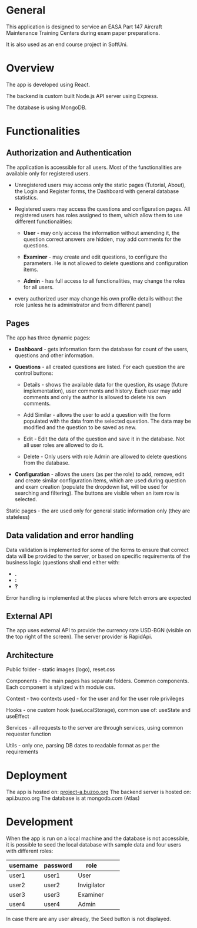 

# General

This application is designed to service an EASA Part 147 Aircraft Maintenance Training Centers during exam paper preparations.

It is also used as an end course project in SoftUni.

# Overview

The app is developed using React.

The backend is custom built Node.js API server using Express.

The database is using MongoDB.

# Functionalities
## Authorization and Authentication

The application is accessible for all users. Most of the functionalities are available only for registered users.

- Unregistered users may access only the static pages (Tutorial, About), the Login and Register forms, the Dashboard with general database statistics.

- Registered users may access the questions and configuration pages. All registered users has roles assigned to them, which allow them to use different functionalities:

    - **User** - may only access the information without amending it, the question correct answers are hidden, may add comments for the questions.

    - **Examiner** - may create and edit questions, to configure the parameters. He is not allowed to delete questions and configuration items.

    - **Admin** - has full access to all functionalities, may change the roles for all users.

- every authorized user may change his own profile details without the role (unless he is administrator and from different panel)

## Pages

The app has three dynamic pages:

- **Dashboard** - gets information form the database for count of the users, questions and other information.

- **Questions** - all created questions are listed. For each question the are control buttons:

    - Details - shows the available data for the question, its usage (future implementation), user comments and history. Each user may add comments and only the author is allowed to delete his own comments.

    - Add Similar - allows the user to add a question with the form populated with the data from the selected question. The data may be modified and the question to be saved as new.

    - Edit - Edit the data of the question and save it in the database. Not all user roles are allowed to do it.

    - Delete - Only users with role Admin are allowed to delete questions from the database.

- **Configuration** - allows the users (as per the role) to add, remove, edit and create similar configuration items, which are used during question and exam creation (populate the dropdown list, will be used for searching and filtering). The buttons are visible when an item row is selected.

Static pages - the are used only for general static information only
(they are stateless)

## Data validation and error handling

Data validation is implemented for some of the forms to ensure that correct data will be provided to the server, or based on specific requirements of the business logic (questions shall end either with:

-  **.** 
-  **:** 
-  **?** 

Error handling is implemented at the places where fetch errors are expected

## External API

The app uses external API to provide the currency rate USD-BGN (visible on the top right of the screen). The server provider is RapidApi.

## Architecture

Public folder - static images (logo), reset.css

Components - the main pages has separate folders. Common components. Each component is stylized with module css.

Context - two contexts used - for the user and for the user role privileges

Hooks - one custom hook (useLocalStorage), common use of: useState and useEffect

Services - all requests to the server are through services, using common requester function

Utils - only one, parsing DB dates to readable format as per the requirements

# Deployment

The app is hosted on: [project-a.buzoo.org](http://project-a.buzoo.org)
The backend server is hosted on: api.buzoo.org
The database is at mongodb.com (Atlas)

# Development

When the app is run on a local machine and the database is not accessible, it is possible to seed the local database with sample data and four users with different roles:


| username  |  password 	| role  	    |   	|   	|
|---	    |---	        |---	        |---	|---	|
| user1	    | user1	        | User  	    |   	|   	|
| user2	    | user2	        | Invigilator  	|   	|   	|
| user3	    | user3	        | Examiner  	|   	|   	|
| user4	    | user4	        | Admin	        |   	|   	|

In case there are any user already, the Seed button is not displayed.








  




